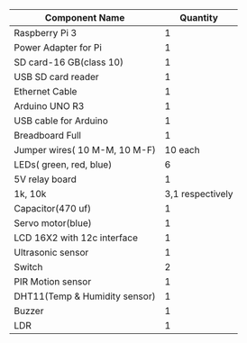 

| Component Name | Quantity |
|----------------|----------|
| Raspberry Pi 3 |   1      |
| Power Adapter for Pi |  1 |
| SD card-16 GB(class 10)| 1|
| USB SD card reader |  1   |
| Ethernet Cable | 1        |
| Arduino UNO R3 |  1       |
| USB cable for Arduino | 1 |
| Breadboard Full |   1     |
| Jumper wires( 10 M-M, 10 M-F) | 10 each |
| LEDs( green, red, blue) | 6 |
| 5V relay board | 1   |
| 1k, 10k | 3,1 respectively |
| Capacitor(470 uf) | 1   |
| Servo motor(blue) | 1   |
| LCD 16X2 with 12c interface | 1 |
| Ultrasonic sensor | 1 |
| Switch |  2  |
| PIR Motion sensor | 1 |
| DHT11(Temp & Humidity sensor) | 1 |
| Buzzer  |  1  |
| LDR    |  1   |
